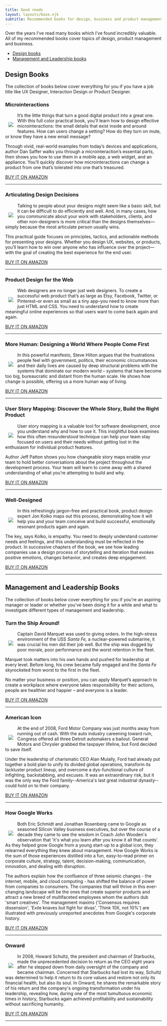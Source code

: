```yaml
---
title: Good reads
layout: layouts/base.njk
subtitle: Recommended books for design, business and product management.
---
```


Over the years I’ve read many books which I’ve found incredibly valuable. All of my recommended books cover topics of design, product management and business.

<ul>
  <li><a href="#designbooks">Design books</a></li>
  <li><a href="#management-and-leadership">Management and Leadership books</a></li>
</ul>

## <a name="designbooks">Design Books</a>

The collection of books below cover everything for you if you have a job title like UX Designer, Interaction Design or Product Designer.

### Microinteractions


<img align="left" src="/images/microinteractions.jpg" style="padding: 10px; margin-top: 20px;">

It’s the little things that turn a good digital product into a great one. With this full color practical book, you’ll learn how to design effective microinteractions: the small details that exist inside and around features. How can users change a setting? How do they turn on mute, or know they have a new email message?

Through vivid, real-world examples from today’s devices and applications, author Dan Saffer walks you through a microinteraction’s essential parts, then shows you how to use them in a mobile app, a web widget, and an appliance. You’ll quickly discover how microinteractions can change a product from one that’s tolerated into one that’s treasured.

<a href="https://amzn.to/36N0qkZ" class="button">BUY IT ON AMAZON</a>

- - - - - -

### Articulating Design Decisions

<img align="left" src="/images/articulating-design-decisions.jpg" style="padding: 10px; margin-top: 20px;">

Talking to people about your designs might seem like a basic skill, but it can be difficult to do efficiently and well. And, in many cases, how you communicate about your work with stakeholders, clients, and other non-designers is more critical than the designs themselves—simply because the most articulate person usually wins.

This practical guide focuses on principles, tactics, and actionable methods for presenting your designs. Whether you design UX, websites, or products, you’ll learn how to win over anyone who has influence over the project—with the goal of creating the best experience for the end user.

<a href="https://amzn.to/2NRMBJn" class="button">BUY IT ON AMAZON</a>

- - - - - -

### Product Design for the Web

<img align="left" src="/images/product-design-for-the-web.jpg" style="padding: 10px; margin-top: 20px;">Web designers are no longer just web designers. To create a successful web product that’s as large as Etsy, Facebook, Twitter, or Pinterest–or even as small as a tiny app–you need to know more than just HTML and CSS. You need to understand how to create meaningful online experiences so that users want to come back again and again.

<a href="https://www.amazon.co.uk/gp/product/0321929039/ref=as_li_tl?ie=UTF8&camp=1634&creative=19450&creativeASIN=0321929039&linkCode=as2&tag=gaelmywo-21&linkId=TWAW6XQ2LGU64SLH" class="button">BUY IT ON AMAZON</a>

- - - - - -

### More Human: Designing a World Where People Come First

<img align="left" src="/images/more-human.jpg" style="padding: 10px; margin-top: 20px;"> In this powerful manifesto, Steve Hilton argues that the frustrations people feel with government, politics, their economic circumstances and their daily lives are caused by deep structural problems with the systems that dominate our modern world – systems that have become too big, bureaucratic and distant from the human scale. He shows how change is possible, offering us a more human way of living.

<a href="https://www.amazon.co.uk/gp/product/0753556782/ref=as_li_tl?ie=UTF8&camp=1634&creative=19450&creativeASIN=0753556782&linkCode=as2&tag=gaelmywo-21&linkId=HGDFGUZUMGIXIKHT" class="button">BUY IT ON AMAZON</a>

- - - - - -

### User Story Mapping: Discover the Whole Story, Build the Right Product

<img align="left" src="/images/user-story-mapping.jpg" style="padding: 10px; margin-top: 20px;"> User story mapping is a valuable tool for software development, once you understand why and how to use it. This insightful book examines how this often misunderstood technique can help your team stay focused on users and their needs without getting lost in the enthusiasm for individual product features.

Author Jeff Patton shows you how changeable story maps enable your team to hold better conversations about the project throughout the development process. Your team will learn to come away with a shared understanding of what you’re attempting to build and why.

<a href="https://www.amazon.co.uk/gp/product/1491904909/ref=as_li_tlie=UTF8&camp=1634&creative=19450&creativeASIN=1491904909&linkCode=as2&tag=gaelmywo-21&linkId=ZF5DWGZAP7DOJRWP" class="button">BUY IT ON AMAZON</a>

- - - - - -

### Well-Designed

<img align="left" src="/images/well-designed.jpg" style="padding: 10px; margin-top: 20px;"> In this refreshingly jargon-free and practical book, product design expert Jon Kolko maps out this process, demonstrating how it will help you and your team conceive and build successful, emotionally resonant products again and again.

The key, says Kolko, is empathy. You need to deeply understand customer needs and feelings, and this understanding must be reflected in the product. In successive chapters of the book, we see how leading companies use a design process of storytelling and iteration that evokes positive emotions, changes behavior, and creates deep engagement.

<a href="https://www.amazon.co.uk/gp/product/1625274793/ref=as_li_tl?ie=UTF8&camp=1634&creative=19450&creativeASIN=1625274793&linkCode=as2&tag=gaelmywo-21&linkId=VBRI577F3KTCMOIU" class="button">BUY IT ON AMAZON</a>

- - - - - -

## <a name="management-and-leadership">Management and Leadership Books</a>

The collection of books below cover everything for you if you're an aspiring manager or leader or whether you've been doing it for a while and what to investigate different types of management and leadership.


### Turn the Ship Around!

<img align="left" src="/images/turn-the-ship-around.jpg" style="padding: 10px; margin-top: 20px;"> Captain David Marquet was used to giving orders. In the high-stress environment of the USS *Santa Fe,* a nuclear-powered submarine, it was crucial his men did their job well. But the ship was dogged by poor morale, poor performance and the worst retention in the fleet.

Marquet took matters into his own hands and pushed for leadership at every level. Before long, his crew became fully engaged and the *Santa Fe* skyrocketed from worst to the first in the fleet.

No matter your business or position, you can apply Marquet’s approach to create a workplace where everyone takes responsibility for their actions, people are healthier and happier – and everyone is a leader.

<a href="https://amzn.to/2CuKJRi" class="button">BUY IT ON AMAZON</a>

- - - - - -

### American Icon

<img align="left" src="/images/american-icon.jpg" style="padding: 10px; margin-top: 20px;"> At the end of 2008, Ford Motor Company was just months away from running out of cash. With the auto industry careening toward ruin, Congress offered all three Detroit automakers a bailout. General Motors and Chrysler grabbed the taxpayer lifeline, but Ford decided to save itself.

Under the leadership of charismatic CEO Alan Mulally, Ford had already put together a bold plan to unify its divided global operations, transform its lackluster product lineup, and overcome a dys-functional culture of infighting, backstabbing, and excuses. It was an extraordinary risk, but it was the only way the Ford family--America's last great industrial dynasty--could hold on to their company.

<a href="https://www.amazon.co.uk/gp/product/0307886050/ref=as_li_tl?ie=UTF8&camp=1634&creative=19450&creativeASIN=0307886050&linkCode=as2&tag=gaelmywo-21&linkId=ETLKA4OQTIFQACFF" class="button">BUY IT ON AMAZON</a>

- - - - - -

### How Google Works

<img align="left" src="/images/how-google-works.jpg" style="padding: 10px; margin-top: 20px;"> Both Eric Schmidt and Jonathan Rosenberg came to Google as seasoned Silicon Valley business executives, but over the course of a decade they came to see the wisdom in Coach John Wooden's observation that 'it's what you learn after you know it all that counts'. As they helped grow Google from a young start-up to a global icon, they relearned everything they knew about management. How Google Works is the sum of those experiences distilled into a fun, easy-to-read primer on corporate culture, strategy, talent, decision-making, communication, innovation, and dealing with disruption.

The authors explain how the confluence of three seismic changes - the internet, mobile, and cloud computing - has shifted the balance of power from companies to consumers. The companies that will thrive in this ever-changing landscape will be the ones that create superior products and attract a new breed of multifaceted employees whom the authors dub 'smart creatives'. The management maxims ('Consensus requires dissension', 'Exile knaves but fight for divas', 'Think 10X, not 10%') are illustrated with previously unreported anecdotes from Google's corporate history.

<a href="https://www.amazon.co.uk/gp/product/B00J379F3O/ref=as_li_tl?ie=UTF8&camp=1634&creative=19450&creativeASIN=B00J379F3O&linkCode=as2&tag=gaelmywo-21&linkId=27BUM4ABWBNTVU5Z" class="button">BUY IT ON AMAZON</a>

- - - - - -

### Onward

<img align="left" src="/images/onward.jpg" style="padding: 10px; margin-top: 20px;"> In 2008, Howard Schultz, the president and chairman of Starbucks, made the unprecedented decision to return as the CEO eight years after he stepped down from daily oversight of the company and became chairman. Concerned that Starbucks had lost its way, Schultz was determined to help it return to its core values and restore not only its financial health, but also its soul. In Onward, he shares the remarkable story of his return and the company's ongoing transformation under his leadership, revealing how, during one of the most tumultuous economic times in history, Starbucks again achieved profitability and sustainability without sacrificing humanity.

<a href="https://www.amazon.co.uk/gp/product/0470977647/ref=as_li_tl?ie=UTF8&camp=1634&creative=19450&creativeASIN=0470977647&linkCode=as2&tag=gaelmywo-21&linkId=VW2D5B5FPOK4UZ7B" class="button">BUY IT ON AMAZON</a>

- - - - - -
